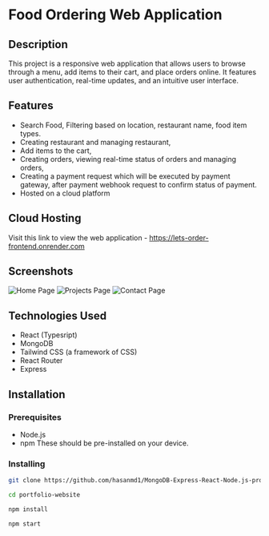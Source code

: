 # Food Ordering Web Application

## Description
This project is a responsive web application that allows users to browse through a menu, add items to their cart, and place orders online. It features user authentication, real-time updates, and an intuitive user interface.

## Features
- Search Food, Filtering based on location, restaurant name, food item types.
- Creating restaurant and managing restaurant,
- Add items to the cart,
- Creating orders, viewing real-time status of orders and managing orders,
- Creating a payment request which will be executed by payment gateway, after payment webhook request to confirm status of payment.
- Hosted on a cloud platform

## Cloud Hosting
Visit this link to view the web application - https://lets-order-frontend.onrender.com

## Screenshots
![Home Page](screenshots/homepage.png)
![Projects Page](screenshots/projects.png)
![Contact Page](screenshots/contact.png)

## Technologies Used
- React (Typesript)
- MongoDB
- Tailwind CSS (a framework of CSS)
- React Router
- Express

## Installation

### Prerequisites
- Node.js
- npm
These should be pre-installed on your device.

### Installing

```bash
git clone https://github.com/hasanmd1/MongoDB-Express-React-Node.js-projects.git

cd portfolio-website

npm install

npm start

